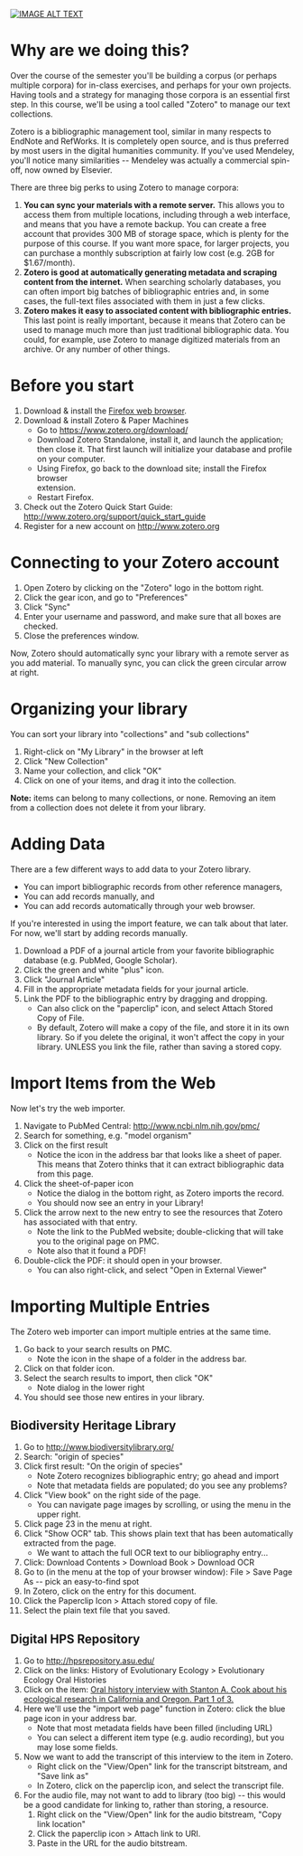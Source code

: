 [![IMAGE ALT TEXT](http://ts.vimeo.com.s3.amazonaws.com/843/164/843166_640.jpg)](https://player.vimeo.com/video/84316405 "Building a Text Collection with Zotero")

Why are we doing this?
======================

Over the course of the semester you'll be building a corpus (or perhaps multiple
corpora) for in-class exercises, and perhaps for your own projects. Having tools
and a strategy for managing those corpora is an essential first step. In this
course, we'll be using a tool called "Zotero" to manage our text collections.

Zotero is a bibliographic management tool, similar in many respects to EndNote
and RefWorks. It is completely open source, and is thus preferred by most users
in the digital humanities community. If you've used Mendeley, you'll notice many
similarities -- Mendeley was actually a commercial spin-off, now owned by
Elsevier.

There are three big perks to using Zotero to manage corpora:

1. **You can sync your materials with a remote server.** This allows you to
   access them from multiple locations, including through a web interface, and
   means that you have a remote backup. You can create a free account that
   provides 300 MB of storage space, which is plenty for the purpose of this
   course. If you want more space, for larger projects, you can purchase a
   monthly subscription at fairly low cost (e.g. 2GB for $1.67/month).
2. **Zotero is good at automatically generating metadata and scraping content
   from the internet.** When searching scholarly databases, you can often import
   big batches of bibliographic entries and, in some cases, the full-text files
   associated with them in just a few clicks.
3. **Zotero makes it easy to associated content with bibliographic entries.**
   This last point is really important, because it means that Zotero can
   be used to manage much more than just traditional bibliographic data. You
   could, for example, use Zotero to manage digitized materials from an archive.
   Or any number of other things.

Before you start
================

1. Download & install the [Firefox web browser](http://www.mozilla.org/en-US/firefox/new/).
2. Download & install Zotero & Paper Machines
   * Go to https://www.zotero.org/download/
   * Download Zotero Standalone, install it, and launch the application; then
     close it. That first launch will initialize your database and profile on
     your computer.
   * Using Firefox, go back to the download site; install the Firefox browser  
     extension.
   * Restart Firefox.
3. Check out the Zotero Quick Start Guide: http://www.zotero.org/support/quick_start_guide
4. Register for a new account on http://www.zotero.org

Connecting to your Zotero account
=================================

1. Open Zotero by clicking on the "Zotero" logo in the bottom right.
2. Click the gear icon, and go to "Preferences"
3. Click "Sync"
4. Enter your username and password, and make sure that all boxes are checked.
5. Close the preferences window.

Now, Zotero should automatically sync your library with a remote server as you
add material. To manually sync, you can click the green circular arrow at right.

Organizing your library
=======================

You can sort your library into "collections" and "sub collections"

1. Right-click on "My Library" in the browser at left
2. Click "New Collection"
3. Name your collection, and click "OK"
4. Click on one of your items, and drag it into the collection.

**Note:** items can belong to many collections, or none. Removing an item from a
collection does not delete it from your library.

Adding Data
===========

There are a few different ways to add data to your Zotero library.

- You can import bibliographic records from other reference managers,  
- You can add records manually, and
- You can add records automatically through your web browser.

If you're interested in using the import feature, we can talk about that later.
For now, we'll start by adding records manually.

1. Download a PDF of a journal article from your favorite bibliographic database
   (e.g. PubMed, Google Scholar).
2. Click the green and white "plus" icon.
3. Click "Journal Article"
4. Fill in the appropriate metadata fields for your journal article.
5. Link the PDF to the bibliographic entry by dragging and dropping.
   * Can also click on the "paperclip" icon, and select Attach Stored Copy of
     File.
   * By default, Zotero will make a copy of the file, and store it in its own
     library. So if you delete the original, it won't affect the copy in your
     library. UNLESS you link the file, rather than saving a stored copy.


Import Items from the Web
=========================

Now let's try the web importer.

1. Navigate to PubMed Central: http://www.ncbi.nlm.nih.gov/pmc/
2. Search for something, e.g. "model organism"
3. Click on the first result
   * Notice the icon in the address bar that looks like a sheet of paper. This
     means that Zotero thinks that it can extract bibliographic data from this
     page.
4. Click the sheet-of-paper icon
   * Notice the dialog in the bottom right, as Zotero imports the record.
   * You should now see an entry in your Library!
5. Click the arrow next to the new entry to see the resources that Zotero has
   associated with that entry.
   * Note the link to the PubMed website; double-clicking that will take you to
     the original page on PMC.
   * Note also that it found a PDF!
6. Double-click the PDF: it should open in your browser.
   * You can also right-click, and select "Open in External Viewer"

Importing Multiple Entries
==========================

The Zotero web importer can import multiple entries at the same time.

1. Go back to your search results on PMC.
   * Note the icon in the shape of a folder in the address bar.
2. Click on that folder icon.
3. Select the search results to import, then click "OK"
   * Note dialog in the lower right
4. You should see those new entires in your library.

Biodiversity Heritage Library
-----------------------------

1. Go to http://www.biodiversitylibrary.org/
2. Search: "origin of species"
3. Click first result: "On the origin of species"
   * Note Zotero recognizes bibliographic entry; go ahead and import
   * Note that metadata fields are populated; do you see any problems?
4. Click "View book" on the right side of the page.
   * You can navigate page images by scrolling, or using the menu in the upper
     right.
5. Click page 23 in the menu at right.
6. Click "Show OCR" tab. This shows plain text that has been automatically
   extracted from the page.
   * We want to attach the full OCR text to our bibliography entry...
7. Click: Download Contents > Download Book > Download OCR
8. Go to (in the menu at the top of your browser window): File > Save Page As --
   pick an easy-to-find spot
9. In Zotero, click on the entry for this document.
10. Click the Paperclip Icon > Attach stored copy of file.
11. Select the plain text file that you saved.

Digital HPS Repository
----------------------

1. Go to http://hpsrepository.asu.edu/
2. Click on the links: History of Evolutionary Ecology > Evolutionary Ecology
   Oral Histories
3. Click on the item: [Oral history interview with Stanton A. Cook about his
   ecological research in California and Oregon. Part 1 of 3.](http://hpsrepository.asu.edu/handle/10776/6096)
4. Here we'll use the "import web page" function in Zotero: click the blue page
   icon in your address bar.
   * Note that most metadata fields have been filled (including URL)
   * You can select a different item type (e.g. audio recording), but you may
     lose some fields.
5. Now we want to add the transcript of this interview to the item in Zotero.
   * Right click on the "View/Open" link for the transcript bitstream, and
      "Save link as"
   * In Zotero, click on the paperclip icon, and select the transcript file.
6. For the audio file, may not want to add to library (too big) -- this would be
   a good candidate for linking to, rather than storing, a resource.
   1. Right click on the "View/Open" link for the audio bitstream, "Copy link
      location"
   2. Click the paperclip icon > Attach link to URI.
   3. Paste in the URL for the audio bitstream.
